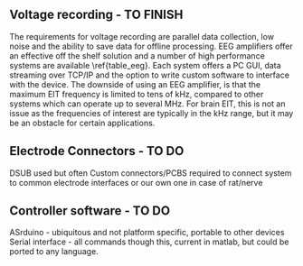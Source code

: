 ## Voltage recording - TO FINISH
The requirements for voltage recording are parallel data collection, low noise and the ability to save data for offline processing. EEG amplifiers offer an effective off the shelf solution and a number of high performance systems are available \ref{table_eeg}. Each system offers a PC GUI, data streaming over TCP/IP and the option to write custom software to interface with the device. The downside of using an EEG amplifier, is that the maximum EIT frequency is limited to tens of kHz, compared to other systems which can operate up to several MHz. For brain EIT, this is not an issue as the frequencies of interest are typically in the kHz range, but it may be an obstacle for certain applications.

## Electrode Connectors - TO DO

DSUB used but often Custom connectors/PCBS required to connect system to common electrode interfaces or our own one in case of rat/nerve


## Controller software - TO DO

ASrduino - ubiquitous and not platform specific, portable to other devices
Serial interface - all commands though this, current in matlab, but could be ported to any language.
